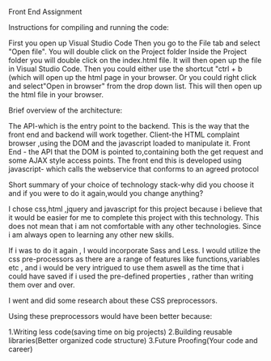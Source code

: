Front End Assignment


Instructions for compiling and running the code:

First you open up Visual Studio Code
Then you go to the File tab and select "Open file".
You will double click on the Project folder
Inside the Project folder you will double click on the index.html file.
It will then open up the file in Visual Studio Code.
Then you could either use the shortcut "ctrl + b (which will open up the html page in your browser.
Or you could right click and select"Open in browser" from the drop down list.
This will then open up the html file in your browser.


  


Brief overview of the architecture:

The API-which is the entry point to the backend.
This is the way that the front end and backend will work together.
Client-the HTML complaint browser ,using the DOM and the javascript loaded to manipulate it.
Front End - the API that the DOM is pointed to,containing both the get request and some AJAX style access points.
The front end this is developed using javascript-
which calls the webservice that conforms to an agreed protocol




Short summary of your choice of technology stack-why did you choose it and if you were to do it again,would you change anything?

I chose css,html ,jquery and javascript for this project because i believe that it would be easier for me to complete this project with this technology.
This does not mean that i am not comfortable with any other technologies.
Since i am always open to learning any other new skills.

If i was to do it again , I would incorporate Sass and Less.
I would utilize the css pre-processors as there are a range of features like functions,variables etc ,
and i would be very intrigued to use them aswell as the time that i could have saved if i used the pre-defined properties ,
rather than writing them over and over.

I went and did some research about these CSS preprocessors.

Using these preprocessors would have been better because:

1.Writing less code(saving time on big projects)
2.Building reusable libraries(Better organized code structure)
3.Future Proofing(Your code and career)






